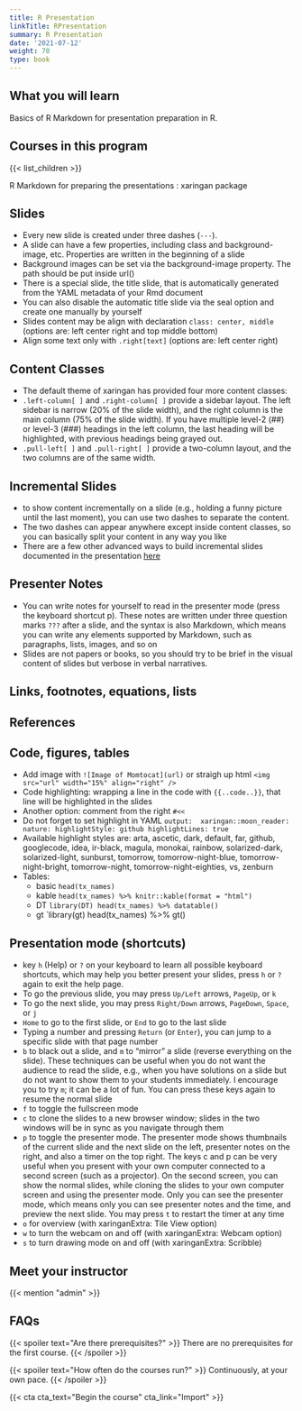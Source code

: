 ```yaml
---
title: R Presentation
linkTitle: RPresentation
summary: R Presentation
date: '2021-07-12'
weight: 70
type: book
---
```



## What you will learn

Basics of R Markdown for presentation preparation in R. 

## Courses in this program

{{< list_children >}}

R Markdown for preparing the presentations : xaringan package

## Slides

- Every new slide is created under three dashes (`---`). 
- A slide can have a few properties, including class and background-image, etc. Properties are written in the beginning of a slide
- Background images can be set via the background-image property. The path should be put inside url()
- There is a special slide, the title slide, that is automatically generated from the YAML metadata of your Rmd document
- You can also disable the automatic title slide via the seal option and create one manually by yourself
- Slides content may be align with declaration `class: center, middle` (options are: left center right and top middle bottom)
- Align some text only with `.right[text]` (options are: left center right)


## Content Classes

- The default theme of xaringan has provided four more content classes:
- `.left-column[ ]` and `.right-column[ ]` provide a sidebar layout. The left sidebar is narrow (20% of the slide width), and the right column is the main column (75% of the slide width). If you have multiple level-2 (##) or level-3 (###) headings in the left column, the last heading will be highlighted, with previous headings being grayed out.
- `.pull-left[ ]` and `.pull-right[ ]` provide a two-column layout, and the two columns are of the same width.

## Incremental Slides

- to show content incrementally on a slide (e.g., holding a funny picture until the last moment), you can use two dashes to separate the content.
- The two dashes can appear anywhere except inside content classes, so you can basically split your content in any way you like
- There are a few other advanced ways to build incremental slides documented in the presentation [here](https://slides.yihui.name/xaringan/incremental.html)


## Presenter Notes

- You can write notes for yourself to read in the presenter mode (press the keyboard shortcut p). These notes are written under three question marks `???` after a slide, and the syntax is also Markdown, which means you can write any elements supported by Markdown, such as paragraphs, lists, images, and so on
- Slides are not papers or books, so you should try to be brief in the visual content of slides but verbose in verbal narratives.


## Links, footnotes, equations, lists



## References


## Code, figures, tables

-  Add image with `![Image of Momtocat](url)` or straigh up html `<img src="url" width="15%" align="right" />`
-  Code highlighting:  wrapping a line in the code with ``{{..code..}}``, that line will be highlighted in the slides
-  Another option: comment from the right `#<<` 
-  Do not forget to set highlight in YAML
  `output: 
  xaringan::moon_reader:
    nature:
      highlightStyle: github
      highlightLines: true`
-  Available highlight styles are: arta, ascetic, dark, default, far, github, googlecode, idea, ir-black, magula, monokai, rainbow, solarized-dark, solarized-light, sunburst, tomorrow, tomorrow-night-blue, tomorrow-night-bright, tomorrow-night, tomorrow-night-eighties, vs, zenburn
-  Tables:
    - basic `head(tx_names)`
    - kable `head(tx_names) %>% knitr::kable(format = "html") `
    - DT    `library(DT) head(tx_names) %>% datatable()`
    - gt    `library(gt) head(tx_names) %>% gt()

      
      


## Presentation mode (shortcuts)

-  key `h` (Help) or `?` on your keyboard to learn all possible keyboard shortcuts, which may help you better present your slides, press `h` or `?` again to exit the help page.
-  To go the previous slide, you may press `Up/Left` arrows, `PageUp`, or `k`
-  To go the next slide, you may press `Right/Down` arrows, `PageDown`, `Space`, or `j`
-  `Home` to go to the first slide, or `End` to go to the last slide
-  Typing a number and pressing `Return` (or `Enter`), you can jump to a specific slide with that page number
-  `b` to black out a slide, and `m` to “mirror” a slide (reverse everything on the slide). These techniques can be useful when you do not want the audience to read the slide, e.g., when you have solutions on a slide but do not want to show them to your students immediately. I encourage you to try `m`; it can be a lot of fun. You can press these keys again to resume the normal slide
-  `f` to toggle the fullscreen mode
-  `c` to clone the slides to a new browser window; slides in the two windows will be in sync as you navigate through them
-  `p` to toggle the presenter mode. The presenter mode shows thumbnails of the current slide and the next slide on the left, presenter notes on the right, and also a timer on the top right. The keys c and p can be very useful when you present with your own computer connected to a second screen (such as a projector). On the second screen, you can show the normal slides, while cloning the slides to your own computer screen and using the presenter mode. Only you can see the presenter mode, which means only you can see presenter notes and the time, and preview the next slide. You may press `t` to restart the timer at any time
-  `o` for overview (with xaringanExtra: Tile View option)
-  `w` to turn the webcam on and off (with xaringanExtra: Webcam option)
-  `s` to turn drawing mode on and off (with xaringanExtra: Scribble)
    



## Meet your instructor

{{< mention "admin" >}}

## FAQs

{{< spoiler text="Are there prerequisites?" >}}
There are no prerequisites for the first course.
{{< /spoiler >}}

{{< spoiler text="How often do the courses run?" >}}
Continuously, at your own pace.
{{< /spoiler >}}

{{< cta cta_text="Begin the course" cta_link="Import" >}}



